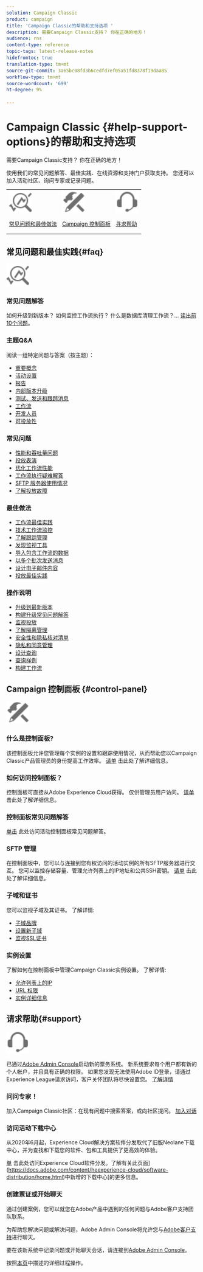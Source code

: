 ```yaml
---
solution: Campaign Classic
product: campaign
title: 'Campaign Classic的帮助和支持选项 '
description: 需要Campaign Classic支持？ 你在正确的地方！
audience: rns
content-type: reference
topic-tags: latest-release-notes
hidefromtoc: true
translation-type: tm+mt
source-git-commit: 3a65bc08fd3b6cedfd7ef05a51fd8378f19daa85
workflow-type: tm+mt
source-wordcount: '699'
ht-degree: 9%

---
```



# Campaign Classic {#help-support-options}的帮助和支持选项

需要Campaign Classic支持？ 你在正确的地方！

使用我们的常见问题解答、最佳实践、在线资源和支持门户获取支持。 您还可以加入活动社区、询问专家或记录问题。

<table>
    <tr>
        <td><img src="platform/using/assets/do-not-localize/icon-faq.svg" width="60px"><p><a href="#faq">常见问题和最佳做法</a></p></td>
        <td><img src="platform/using/assets/do-not-localize/icon-control-panel.svg" width="60px"><p><a href="#control-panel">Campaign 控制面板</a></p></td>
        <td><img src="platform/using/assets/do-not-localize/icon-support.svg" width="60px"><p><a href="#support">寻求帮助</a></p></td>
    </tr>
</table>

## 常见问题和最佳实践{#faq}

<img src="platform/using/assets/do-not-localize/icon-faq.svg" width="60px">

### 常见问题解答

如何升级到新版本？ 如何监控工作流执行？ 什么是数据库清理工作流？... [读出前10个问题](platform/using/common-questions.md)。

### 主题Q&amp;A

阅读一组特定问题与答案（按主题）：

* [重要概念](platform/using/faq-key-concepts.md)
* [活动设置](platform/using/faq-campaign-config.md)
* [报告](platform/using/faq-reporting.md)
* [内部版本升级](platform/using/faq-build-upgrade.md)
* [测试、发送和跟踪消息](platform/using/faq-messages.md)
* [工作流](platform/using/faq-workflows.md)
* [开发人员](platform/using/faq-developers.md)
* [可投放性](delivery/using/monitoring-deliverability.md)

### 常见问题

* [性能和吞吐量问题](production/using/performance-and-throughput-issues.md)
* [投放表演](delivery/using/delivery-performances.md)
* [优化工作流性能](workflow/using/workflow-best-practices.md)
* [工作流执行疑难解答](workflow/using/monitoring-workflow-execution.md)
* [SFTP 服务器使用情况](platform/using/sftp-server-usage.md)
* [了解投放故障](delivery/using/understanding-delivery-failures.md)

### 最佳做法

* [工作流最佳实践](workflow/using/workflow-best-practices.md)
* [技术工作流监控](workflow/using/monitoring-technical-workflows.md)
* [了解跟踪管理](delivery/using/about-message-tracking.md)
* [发现监视工具](production/using/monitoring-guidelines.md)
* [导入包含工作流的数据](platform/using/import-export-workflows.md)
* [以多个批次发送消息  ](delivery/using/steps-sending-the-delivery.md)
* [设计电子邮件内容](delivery/using/defining-the-email-content.md)
* [投放最佳实践](delivery/using/delivery-best-practices.md)

### 操作说明

* [升级到最新版本](production/using/build-upgrade.md)
* [构建升级常见问题解答](platform/using/faq-build-upgrade.md)
* [监视投放](delivery/using/about-delivery-monitoring.md)
* [了解隔离管理](delivery/using/understanding-quarantine-management.md)
* [安全性和隐私核对清单](installation/using/get-started-security-privacy.md)
* [隐私和同意管理](platform/using/privacy-management.md)
* [设计查询](platform/using/steps-to-create-a-query.md)
* [查询样例](workflow/using/querying-recipient-table.md)
* [构建工作流](workflow/using/building-a-workflow.md)

## Campaign 控制面板 {#control-panel}

<img src="platform/using/assets/do-not-localize/icon-control-panel.svg" width="60px">

### 什么是控制面板?

该控制面板允许您管理每个实例的设置和跟踪使用情况，从而帮助您以Campaign Classic产品管理员的身份提高工作效率。
[请单](https://docs.adobe.com/content/hecontrol-panel/using/discover-control-panel/key-features.html) 击此处了解详细信息。

### 如何访问控制面板？

控制面板可直接从Adobe Experience Cloud获得。 仅供管理员用户访问。 [请单](https://docs.adobe.com/content/hecontrol-panel/using/discover-control-panel/accessing-control-panel.html) 击此处了解详细信息。

### 控制面板常见问题解答

[单击](https://docs.adobe.com/content/hecontrol-panel/using/faq.html) 此处访问活动控制面板常见问题解答。

### SFTP 管理

在控制面板中，您可以与连接到您有权访问的活动实例的所有SFTP服务器进行交互。 您可以监控存储容量、管理允许列表上的IP地址和公共SSH密钥。 [请单](https://docs.adobe.com/content/hecontrol-panel/using/sftp-management/about-sftp-management.html) 击此处了解详细信息。

### 子域和证书

您可以监视子域及其证书。 了解详情:
* [子域品牌](https://docs.adobe.com/content/hecontrol-panel/using/subdomains-and-certificates/subdomains-branding.html)
* [设置新子域](https://docs.adobe.com/content/hecontrol-panel/using/subdomains-and-certificates/setting-up-new-subdomain.html)
* [监视SSL证书](https://docs.adobe.com/content/hecontrol-panel/using/subdomains-and-certificates/renewing-subdomain-certificate.html)

### 实例设置

了解如何在控制面板中管理Campaign Classic实例设置。 了解详情:
* [允许列表上的IP](https://docs.adobe.com/content/hecontrol-panel/using/instances-settings/ip-whitelisting-instance-access.html)
* [URL 权限](https://docs.adobe.com/content/hecontrol-panel/using/instances-settings/url-permissions.html)
* [实例详细信息](https://docs.adobe.com/content/hecontrol-panel/using/instances-settings/instance-details.html)

## 请求帮助{#support}

<img src="platform/using/assets/do-not-localize/icon-support.svg" width="60px">

已通过[Adobe Admin Console](https://adminconsole.adobe.com/overview)启动新的票务系统。 新系统要求每个用户都有新的个人帐户，并且具有正确的权限。 如果您发现无法使用Adobe ID登录，请通过Experience League请求访问，客户关怀团队将尽快设置您。 [了解详情](https://helpx.adobe.com/cn/enterprise/using/support-for-experience-cloud.html)

### 问问专家！

加入Campaign Classic社区：在现有问题中搜索答案，或向社区提问。 [加入对话](https://experienceleaguecommunities.adobe.cadobe-campaign-classic/ct-p/adobe-campaign-classic-community)

### 访问活动下载中心

从2020年6月起，Experience Cloud解决方案软件分发取代了旧版Neolane下载中心，并为查找和下载您的软件、包和工具提供了更高效的体验。

[单](https://experience.adobe.com/#/downloads/content/software-distributicampaign.html) 击此处访问Experience Cloud软件分发。了解有关此页面](https://docs.adobe.com/content/heexperience-cloud/software-distribution/home.html)中新增的下载中心[的更多信息。

### 创建票证或开始聊天

通过创建案例，您可以就您在Adobe产品中遇到的任何问题与Adobe客户支持团队联系。

为帮助您解决问题或解决问题，Adobe Admin Console将允许您与[Adobe客户支持](https://adminconsole.adobe.com/overview)进行聊天。

要在该新系统中记录问题或开始聊天会话，请连接到[Adobe Admin Console](https://adminconsole.adobe.com/overview)。

按照[本页](https://helpx.adobe.com/enterprise/using/support-for-experience-cloud.html)中描述的详细过程操作。
